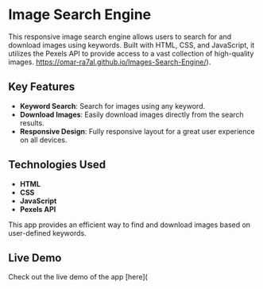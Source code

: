 # Image Search Engine

This responsive image search engine allows users to search for and download images using keywords. Built with HTML, CSS, and JavaScript, it utilizes the Pexels API to provide access to a vast collection of high-quality images.
https://omar-ra7al.github.io/Images-Search-Engine/).

## Key Features

- **Keyword Search**: Search for images using any keyword.
- **Download Images**: Easily download images directly from the search results.
- **Responsive Design**: Fully responsive layout for a great user experience on all devices.

## Technologies Used

- **HTML**
- **CSS**
- **JavaScript**
- **Pexels API**

This app provides an efficient way to find and download images based on user-defined keywords.

## Live Demo

Check out the live demo of the app [here](
